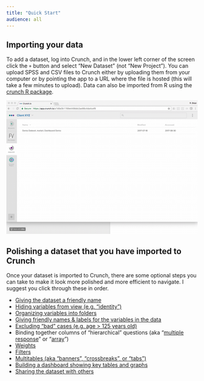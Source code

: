 ```yaml
---
title: "Quick Start"
audience: all
---
```


## Importing your data

To add a dataset, log into Crunch, and in the lower left corner of the screen click the `+` button and select “New Dataset” (not “New Project”). You can upload SPSS and CSV files to Crunch either by uploading them from your computer or by pointing the app to a URL where the file is hosted (this will take a few minutes to upload). Data can also be imported from R using the [crunch R package](http://crunch.io/r/crunch/index.html).

![](images/file_import.gif)


## Polishing a dataset that you have imported to Crunch

Once your dataset is imported to Crunch, there are some optional steps you can take to make it look more polished and more efficient to navigate. I suggest you click through these in order.

* [Giving the dataset a friendly name](http://support.crunch.io/crunch/crunch_dataset-properties.html)
* [Hiding variables from view (e.g. “identity”)](http://support.crunch.io/crunch/crunch_organizing-variables.html#h)
* [Organizing variables into folders](http://support.crunch.io/crunch/crunch_organizing-variables.html#editing-variable-and-folder-names-descriptions-and-aliases)
* [Giving friendly names & labels for the variables in the data](http://support.crunch.io/crunch/crunch_organizing-variables.html#editing-variable-and-folder-names-descriptions-and-aliases)
* [Excluding “bad” cases (e.g. age > 125 years old)](http://support.crunch.io/crunch/crunch_creating-exclusions-dsprops.html)
* Binding together columns of “hierarchical” questions (aka “[multiple response](http://support.crunch.io/crunch/crunch_creating-a-multiple-response-variable.html)” or “[array](http://support.crunch.io/crunch/crunch_creating-an-array-variable.html)”)
* [Weights](http://support.crunch.io/crunch/crunch_weighting.html)
* [Filters](http://support.crunch.io/crunch/crunch_building-filters.html)
* [Multitables (aka “banners”, “crossbreaks”, or “tabs”)](http://support.crunch.io/crunch/crunch_multitables.html)
* [Building a dashboard showing key tables and graphs](http://support.crunch.io/crunch/crunch_dashboards.html)
* [Sharing the dataset with others](http://support.crunch.io/crunch/crunch_sharing-a-dataset.html)
